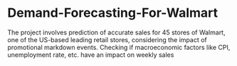 # Demand-Forecasting-For-Walmart
The project involves prediction of accurate sales for 45 stores of Walmart, one of the US-based leading retail stores, considering the impact of promotional markdown events. Checking if macroeconomic factors like CPI, unemployment rate, etc. have an impact on weekly sales 
